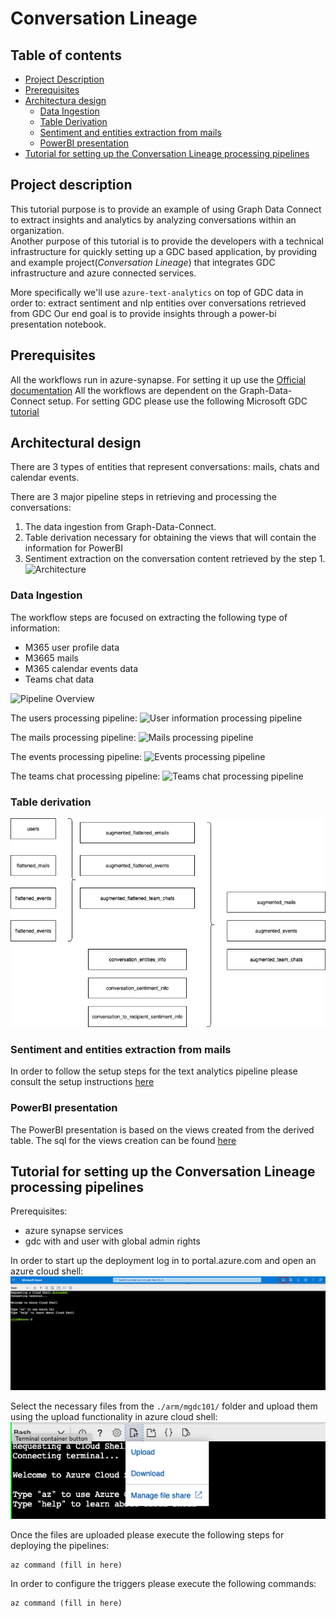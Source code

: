 # Conversation Lineage

## Table of contents
- [Project Description](#project-description)
- [Prerequisites](#prerequisites)
- [Architectura design](#architectural-design)
    - [Data Ingestion](#data-ingestion)
    - [Table Derivation](#table-derivation)  
    - [Sentiment and entities extraction from mails](#sentiment-and-entities-extraction-from-mails)
    - [PowerBI presentation](#powerbi-presentation)
- [Tutorial for setting up the Conversation Lineage processing pipelines](#tutorial-for-setting-up-the-conversation-lineage-processing-pipelines)



## Project description
This tutorial purpose is to provide an example of using Graph Data Connect to extract insights and analytics by analyzing
conversations within an organization.  
Another purpose of this tutorial is to provide the developers with a technical infrastructure for quickly 
setting up a GDC  based application, by providing and example project(*Conversation Lineage*) 
that integrates GDC infrastructure and azure connected services.

More specifically we'll use `azure-text-analytics` on top of GDC data in order to: extract sentiment and nlp entities over conversations retrieved from GDC 
Our end goal is to provide insights through a power-bi presentation notebook.

## Prerequisites

All the workflows run in azure-synapse. 
For setting it up use the [Official documentation](https://docs.microsoft.com/en-us/azure/synapse-analytics/get-started-create-workspace)
All the workflows are dependent on the Graph-Data-Connect setup. 
For setting GDC please use the following Microsoft GDC [tutorial](https://github.com/microsoftgraph/msgraph-training-dataconnect/blob/master/Lab.md)

## Architectural design

There are 3 types of entities that represent conversations: mails, chats and calendar events.

There are 3 major pipeline steps in retrieving and processing the conversations:
1) The data ingestion from Graph-Data-Connect.
2) Table derivation necessary for obtaining the views that will contain the information for PowerBI
3) Sentiment extraction on the conversation content retrieved by the step 1. 
![Architecture](./docs/Diagram-Architecture.png)

### Data Ingestion

The workflow steps are focused on extracting the following type of information:
- M365 user profile data
- M3665 mails
- M365 calendar events data
- Teams chat data


![Pipeline Overview](./docs/generating_pipeline.png)


The users processing pipeline:
![User information processing pipeline](./docs/pipeline_process_users_data.png)

The mails processing pipeline:
![Mails processing pipeline](./docs/pipeline_process_emails_data.png)

The events processing pipeline:
![Events processing pipeline](./docs/pipeline_process_events_data.png)

The teams chat processing pipeline:
![Teams chat processing pipeline](./docs/pipeline_process_teams_chat_data.png)


### Table derivation

![Flow ](./docs/Conversation%20Lineage%20Table%20Derivation.png)

###  Sentiment and entities extraction from mails 

In order to follow the setup steps for the text analytics pipeline please consult the setup instructions [here](conversations_text_analytics/README.MD)

### PowerBI presentation
The PowerBI presentation is based on the views created from the derived table.
The sql for the views creation can be found [here](./sql/views_creation_sql.sql)
 
## Tutorial for setting up the Conversation Lineage processing pipelines

Prerequisites:
- azure synapse services
- gdc with and user with global admin rights

In order to start up the deployment log in to portal.azure.com and open an azure cloud shell:   
![azure cloud shell](./docs/azure_cloud_shell.png)

Select the necessary files from the `./arm/mgdc101/` folder and upload them using the upload functionality in azure cloud shell:   
![azure_upload_files](./docs/azure_upload_files.png)

Once the files are uploaded please execute the following steps for deploying the pipelines:

```shell
az command (fill in here)
```

In order to configure the triggers please execute the following commands:

```shell
az command (fill in here)
```
